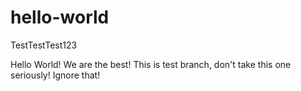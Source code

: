 # hello-world
TestTestTest123

Hello World! We are the best! This is test branch, don't take this one seriously! Ignore that!
